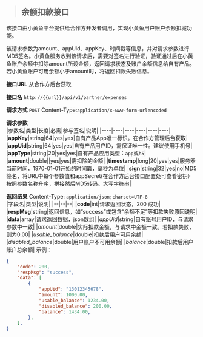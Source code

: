 >## 余额扣款接口  

该接口由小黄鱼平台提供给合作方开发者调用，实现小黄鱼用户账户余额扣减功能。

该请求参数为amount、appUid、appKey、时间戳等信息，并对请求参数进行MD5签名。小黄鱼服务收到该请求后，需要对签名进行验证，验证通过后在小黄鱼账户余额中扣除amount所设金额，返回请求状态及账户余额信息给自有产品。若小黄鱼账户可用余额小于amount时，将返回扣款失败信息。

**接口URL**  从合作方后台获取

**接口名**  `http://{{url}}/api/v1/partner/expenses`  

**请求方式**  `POST` Content-Type:`application/x-www-form-urlencoded`

**请求参数**  
|参数名|类型|长度|必需|参与签名|说明|
|----|----|----|----|----|----|
|**appKey**|string|64|yes|yes|自有产品App唯一标识。在合作方管理后台获取|
|**appUid**|string|64|yes|yes|自有产品用户ID，需保证唯一性。建议使用手机号|
|**appType**|string|20|yes|yes|自有产品应用类型：`app`或`h5`|
|**amount**|double||yes|yes|需扣除的金额|
|**timestamp**|long|20|yes|yes|服务器当前时间，1970-01-01开始的时间戳，毫秒为单位|
|**sign**|string|32|yes|no|MD5签名，将URL中每个参数值和appSecret(在合作方后台接口配置处可查看密钥）按照参数名称升序，拼接然后MD5转码。大写字符串|  

**返回结果**  Content-Type: `application/json;charset=UTF-8`  
|字段名|类型|说明|
|--|--|--|
|**code**|int|请求返回状态，200 成功|
|**respMsg**|string|返回信息，如“success”或包含“余额不足”等扣款失败原因说明|
|**data**|array|请求返回数据，json数组|
|*appUid*|string|自有账号用户ID，与请求参数中一致|
|*amount*|double|实际扣款金额，与请求中金额一致。若扣款失败，则为0.00|
|*usable_balance*|double|扣款后用户可用余额|
|*disabled_balance*|double|用户账户不可用余额|
|*balance*|double|扣款后用户账户总余额|
示例：  
```json
{
    "code": 200,
    "respMsg": "success",
    "data": [
        {
            "appUid": "13012345678",
            "amount": 1000.00,
            "usable_balance": 1234.00,
            "disabled_balance": 200.00,
            "balance": 1434.00,
        },
    ],
}
```